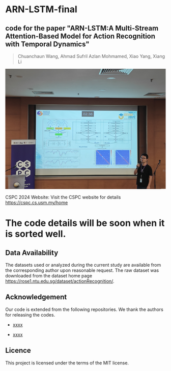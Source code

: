 # ARN-LSTM-final
## code for the paper "ARN-LSTM:A Multi-Stream Attention-Based Model for Action Recognition with Temporal Dynamics"

>Chuanchaun Wang, Ahmad Sufril Azlan Mohmamed, Xiao Yang, Xiang Li

<div align="center">
    <img src="./images/cspc2024.jpg", width="900",height='600'>
</div>

CSPC 2024 Website: Visit the CSPC website for details https://cspc.cs.usm.my/home

# The code details will be soon when it is sorted well.

## Data Availability
The datasets used or analyzed during the current study are available from the corresponding author upon reasonable request. The raw dataset was downloaded from the dataset home page https://rose1.ntu.edu.sg/dataset/actionRecognition/.

## Acknowledgement

Our code is extended from the following repositories. We thank the authors for releasing the codes.

- [xxxx](xxxxxxxx)

- [xxxx](xxxxxxxx)

## Licence

This project is licensed under the terms of the MIT license.

